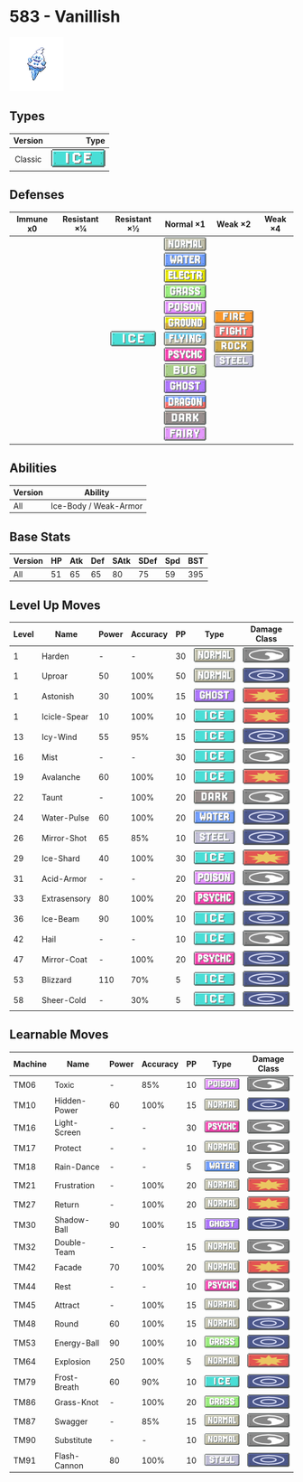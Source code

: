 # 583 - Vanillish

![vanillish](../img/pokemon/583.png)

## Types

| Version | Type                         |
| :-----: | ---------------------------: |
| Classic | ![ice](../img/types/ice.png) |

## Defenses

| Immune x0 | Resistant ×¼ | Resistant ×½                 | Normal ×1                                                                                                                                                                                                                                                                                                                                                                                                                                                                                                  | Weak ×2                                                                                                                                           | Weak ×4 |
| --------- | ------------ | ---------------------------- | ---------------------------------------------------------------------------------------------------------------------------------------------------------------------------------------------------------------------------------------------------------------------------------------------------------------------------------------------------------------------------------------------------------------------------------------------------------------------------------------------------------- | ------------------------------------------------------------------------------------------------------------------------------------------------- | ------- |
|           |              | ![ice](../img/types/ice.png) | ![normal](../img/types/normal.png)<br/>![water](../img/types/water.png)<br/>![electric](../img/types/electric.png)<br/>![grass](../img/types/grass.png)<br/>![poison](../img/types/poison.png)<br/>![ground](../img/types/ground.png)<br/>![flying](../img/types/flying.png)<br/>![psychic](../img/types/psychic.png)<br/>![bug](../img/types/bug.png)<br/>![ghost](../img/types/ghost.png)<br/>![dragon](../img/types/dragon.png)<br/>![dark](../img/types/dark.png)<br/>![fairy](../img/types/fairy.png) | ![fire](../img/types/fire.png)<br/>![fighting](../img/types/fighting.png)<br/>![rock](../img/types/rock.png)<br/>![steel](../img/types/steel.png) |         |

## Abilities

| Version | Ability               |
| ------- | --------------------- |
| All     | Ice-Body / Weak-Armor |

## Base Stats

| Version | HP | Atk | Def | SAtk | SDef | Spd | BST |
| ------- | -- | --- | --- | ---- | ---- | --- | --- |
| All     | 51 | 65  | 65  | 80   | 75   | 59  | 395 |

## Level Up Moves

| Level | Name         | Power | Accuracy | PP | Type                                 | Damage Class                           |
| ----- | ------------ | ----- | -------- | -- | ------------------------------------ | -------------------------------------- |
| 1     | Harden       | -     | -        | 30 | ![normal](../img/types/normal.png)   | ![status](../img/types/status.png)     |
| 1     | Uproar       | 50    | 100%     | 50 | ![normal](../img/types/normal.png)   | ![special](../img/types/special.png)   |
| 1     | Astonish     | 30    | 100%     | 15 | ![ghost](../img/types/ghost.png)     | ![physical](../img/types/physical.png) |
| 1     | Icicle-Spear | 10    | 100%     | 10 | ![ice](../img/types/ice.png)         | ![physical](../img/types/physical.png) |
| 13    | Icy-Wind     | 55    | 95%      | 15 | ![ice](../img/types/ice.png)         | ![special](../img/types/special.png)   |
| 16    | Mist         | -     | -        | 30 | ![ice](../img/types/ice.png)         | ![status](../img/types/status.png)     |
| 19    | Avalanche    | 60    | 100%     | 10 | ![ice](../img/types/ice.png)         | ![physical](../img/types/physical.png) |
| 22    | Taunt        | -     | 100%     | 20 | ![dark](../img/types/dark.png)       | ![status](../img/types/status.png)     |
| 24    | Water-Pulse  | 60    | 100%     | 20 | ![water](../img/types/water.png)     | ![special](../img/types/special.png)   |
| 26    | Mirror-Shot  | 65    | 85%      | 10 | ![steel](../img/types/steel.png)     | ![special](../img/types/special.png)   |
| 29    | Ice-Shard    | 40    | 100%     | 30 | ![ice](../img/types/ice.png)         | ![physical](../img/types/physical.png) |
| 31    | Acid-Armor   | -     | -        | 20 | ![poison](../img/types/poison.png)   | ![status](../img/types/status.png)     |
| 33    | Extrasensory | 80    | 100%     | 20 | ![psychic](../img/types/psychic.png) | ![special](../img/types/special.png)   |
| 36    | Ice-Beam     | 90    | 100%     | 10 | ![ice](../img/types/ice.png)         | ![special](../img/types/special.png)   |
| 42    | Hail         | -     | -        | 10 | ![ice](../img/types/ice.png)         | ![status](../img/types/status.png)     |
| 47    | Mirror-Coat  | -     | 100%     | 20 | ![psychic](../img/types/psychic.png) | ![special](../img/types/special.png)   |
| 53    | Blizzard     | 110   | 70%      | 5  | ![ice](../img/types/ice.png)         | ![special](../img/types/special.png)   |
| 58    | Sheer-Cold   | -     | 30%      | 5  | ![ice](../img/types/ice.png)         | ![special](../img/types/special.png)   |

## Learnable Moves

| Machine | Name         | Power | Accuracy | PP | Type                                 | Damage Class                           |
| ------- | ------------ | ----- | -------- | -- | ------------------------------------ | -------------------------------------- |
| TM06    | Toxic        | -     | 85%      | 10 | ![poison](../img/types/poison.png)   | ![status](../img/types/status.png)     |
| TM10    | Hidden-Power | 60    | 100%     | 15 | ![normal](../img/types/normal.png)   | ![special](../img/types/special.png)   |
| TM16    | Light-Screen | -     | -        | 30 | ![psychic](../img/types/psychic.png) | ![status](../img/types/status.png)     |
| TM17    | Protect      | -     | -        | 10 | ![normal](../img/types/normal.png)   | ![status](../img/types/status.png)     |
| TM18    | Rain-Dance   | -     | -        | 5  | ![water](../img/types/water.png)     | ![status](../img/types/status.png)     |
| TM21    | Frustration  | -     | 100%     | 20 | ![normal](../img/types/normal.png)   | ![physical](../img/types/physical.png) |
| TM27    | Return       | -     | 100%     | 20 | ![normal](../img/types/normal.png)   | ![physical](../img/types/physical.png) |
| TM30    | Shadow-Ball  | 90    | 100%     | 15 | ![ghost](../img/types/ghost.png)     | ![special](../img/types/special.png)   |
| TM32    | Double-Team  | -     | -        | 15 | ![normal](../img/types/normal.png)   | ![status](../img/types/status.png)     |
| TM42    | Facade       | 70    | 100%     | 20 | ![normal](../img/types/normal.png)   | ![physical](../img/types/physical.png) |
| TM44    | Rest         | -     | -        | 10 | ![psychic](../img/types/psychic.png) | ![status](../img/types/status.png)     |
| TM45    | Attract      | -     | 100%     | 15 | ![normal](../img/types/normal.png)   | ![status](../img/types/status.png)     |
| TM48    | Round        | 60    | 100%     | 15 | ![normal](../img/types/normal.png)   | ![special](../img/types/special.png)   |
| TM53    | Energy-Ball  | 90    | 100%     | 10 | ![grass](../img/types/grass.png)     | ![special](../img/types/special.png)   |
| TM64    | Explosion    | 250   | 100%     | 5  | ![normal](../img/types/normal.png)   | ![physical](../img/types/physical.png) |
| TM79    | Frost-Breath | 60    | 90%      | 10 | ![ice](../img/types/ice.png)         | ![special](../img/types/special.png)   |
| TM86    | Grass-Knot   | -     | 100%     | 20 | ![grass](../img/types/grass.png)     | ![special](../img/types/special.png)   |
| TM87    | Swagger      | -     | 85%      | 15 | ![normal](../img/types/normal.png)   | ![status](../img/types/status.png)     |
| TM90    | Substitute   | -     | -        | 10 | ![normal](../img/types/normal.png)   | ![status](../img/types/status.png)     |
| TM91    | Flash-Cannon | 80    | 100%     | 10 | ![steel](../img/types/steel.png)     | ![special](../img/types/special.png)   |